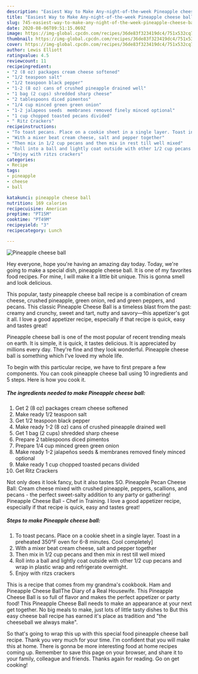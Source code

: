 ```yaml
---
description: "Easiest Way to Make Any-night-of-the-week Pineapple cheese ball"
title: "Easiest Way to Make Any-night-of-the-week Pineapple cheese ball"
slug: 745-easiest-way-to-make-any-night-of-the-week-pineapple-cheese-ball
date: 2020-08-06T09:51:15.069Z
image: https://img-global.cpcdn.com/recipes/36de83f323419dc4/751x532cq70/pineapple-cheese-ball-recipe-main-photo.jpg
thumbnail: https://img-global.cpcdn.com/recipes/36de83f323419dc4/751x532cq70/pineapple-cheese-ball-recipe-main-photo.jpg
cover: https://img-global.cpcdn.com/recipes/36de83f323419dc4/751x532cq70/pineapple-cheese-ball-recipe-main-photo.jpg
author: Lewis Elliott
ratingvalue: 4.5
reviewcount: 11
recipeingredient:
- "2 (8 oz) packages cream cheese softened"
- "1/2 teaspoon salt"
- "1/2 teaspoon black pepper"
- "1-2 (8 oz) cans of crushed pineapple drained well"
- "1 bag (2 cups) shredded sharp cheese"
- "2 tablespoons diced pimentos"
- "1/4 cup minced green green onion"
- "1-2 jalapeos seeds  membranes removed finely minced optional"
- "1 cup chopped toasted pecans divided"
- " Ritz Crackers"
recipeinstructions:
- "To toast pecans. Place on a cookie sheet in a single layer. Toast in a preheated 350°F oven for 6-8 minutes. Cool completely]"
- "With a mixer beat cream cheese, salt and pepper together"
- "Then mix in 1/2 cup pecans and then mix in rest till well mixed"
- "Roll into a ball and lightly coat outside with other 1/2 cup pecans and wrap in plastic wrap and refrigerate overnight."
- "Enjoy with ritzs crackers"
categories:
- Recipe
tags:
- pineapple
- cheese
- ball

katakunci: pineapple cheese ball 
nutrition: 169 calories
recipecuisine: American
preptime: "PT15M"
cooktime: "PT49M"
recipeyield: "3"
recipecategory: Lunch

---
```



![Pineapple cheese ball](https://img-global.cpcdn.com/recipes/36de83f323419dc4/751x532cq70/pineapple-cheese-ball-recipe-main-photo.jpg)

Hey everyone, hope you're having an amazing day today. Today, we're going to make a special dish, pineapple cheese ball. It is one of my favorites food recipes. For mine, I will make it a little bit unique. This is gonna smell and look delicious.

This popular, tasty pineapple cheese ball recipe is a combination of cream cheese, crushed pineapple, green onion, red and green peppers, and pecans. This classic Pineapple Cheese Ball is a timeless blast from the past: creamy and crunchy, sweet and tart, nutty and savory—this appetizer&#39;s got it all. I love a good appetizer recipe, especially if that recipe is quick, easy and tastes great!

Pineapple cheese ball is one of the most popular of recent trending meals on earth. It is simple, it is quick, it tastes delicious. It is appreciated by millions every day. They're fine and they look wonderful. Pineapple cheese ball is something which I've loved my whole life.


To begin with this particular recipe, we have to first prepare a few components. You can cook pineapple cheese ball using 10 ingredients and 5 steps. Here is how you cook it.

<!--inarticleads1-->

##### The ingredients needed to make Pineapple cheese ball:

1. Get 2 (8 oz) packages cream cheese softened
1. Make ready 1/2 teaspoon salt
1. Get 1/2 teaspoon black pepper
1. Make ready 1-2 (8 oz) cans of crushed pineapple drained well
1. Get 1 bag (2 cups) shredded sharp cheese
1. Prepare 2 tablespoons diced pimentos
1. Prepare 1/4 cup minced green green onion
1. Make ready 1-2 jalapeños seeds &amp; membranes removed finely minced optional
1. Make ready 1 cup chopped toasted pecans divided
1. Get  Ritz Crackers


Not only does it look fancy, but it also tastes SO. Pineapple Pecan Cheese Ball: Cream cheese mixed with crushed pineapple, peppers, scallions, and pecans - the perfect sweet-salty addition to any party or gathering! Pineapple Cheese Ball - Chef in Training. I love a good appetizer recipe, especially if that recipe is quick, easy and tastes great! 

<!--inarticleads2-->

##### Steps to make Pineapple cheese ball:

1. To toast pecans. Place on a cookie sheet in a single layer. Toast in a preheated 350°F oven for 6-8 minutes. Cool completely]
1. With a mixer beat cream cheese, salt and pepper together
1. Then mix in 1/2 cup pecans and then mix in rest till well mixed
1. Roll into a ball and lightly coat outside with other 1/2 cup pecans and wrap in plastic wrap and refrigerate overnight.
1. Enjoy with ritzs crackers


This is a recipe that comes from my grandma&#39;s cookbook. Ham and Pineapple Cheese BallThe Diary of a Real Housewife. This Pineapple Cheese Ball is so full of flavor and makes the perfect appetizer or party food! This Pineapple Cheese Ball needs to make an appearance at your next get together. No big meals to make, just lots of little tasty dishes to But this easy cheese ball recipe has earned it&#39;s place as tradition and &#34;the cheeseball we always make&#34;. 

So that's going to wrap this up with this special food pineapple cheese ball recipe. Thank you very much for your time. I'm confident that you will make this at home. There is gonna be more interesting food at home recipes coming up. Remember to save this page on your browser, and share it to your family, colleague and friends. Thanks again for reading. Go on get cooking!
